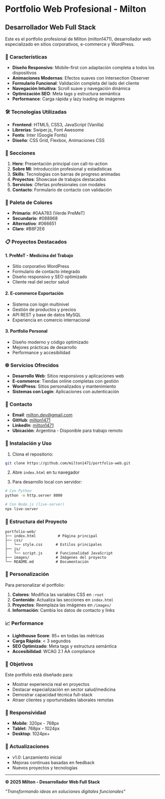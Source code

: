 # Portfolio Web Profesional - Milton

## Desarrollador Web Full Stack

Este es el portfolio profesional de Milton (milton1471), desarrollador web especializado en sitios corporativos, e-commerce y WordPress.

### 🚀 Características

- **Diseño Responsivo**: Mobile-first con adaptación completa a todos los dispositivos
- **Animaciones Modernas**: Efectos suaves con Intersection Observer
- **Formulario Funcional**: Validación completa del lado del cliente
- **Navegación Intuitiva**: Scroll suave y navegación dinámica
- **Optimización SEO**: Meta tags y estructura semántica
- **Performance**: Carga rápida y lazy loading de imágenes

### 🛠️ Tecnologías Utilizadas

- **Frontend**: HTML5, CSS3, JavaScript (Vanilla)
- **Librerías**: Swiper.js, Font Awesome
- **Fonts**: Inter (Google Fonts)
- **Diseño**: CSS Grid, Flexbox, Animaciones CSS

### 📱 Secciones

1. **Hero**: Presentación principal con call-to-action
2. **Sobre Mí**: Introducción profesional y estadísticas
3. **Skills**: Tecnologías con barras de progreso animadas
4. **Proyectos**: Showcase de trabajos destacados
5. **Servicios**: Ofertas profesionales con modales
6. **Contacto**: Formulario de contacto con validación

### 🎨 Paleta de Colores

- **Primario**: #0AA783 (Verde PreMeT)
- **Secundario**: #088968
- **Alternativo**: #066651
- **Claro**: #B8F2E6

### 📋 Proyectos Destacados

#### 1. PreMeT - Medicina del Trabajo
- Sitio corporativo WordPress
- Formulario de contacto integrado
- Diseño responsivo y SEO optimizado
- Cliente real del sector salud

#### 2. E-commerce Exportación
- Sistema con login multinivel
- Gestión de productos y precios
- API REST y base de datos MySQL
- Experiencia en comercio internacional

#### 3. Portfolio Personal
- Diseño moderno y código optimizado
- Mejores prácticas de desarrollo
- Performance y accesibilidad

### 🌐 Servicios Ofrecidos

- **Desarrollo Web**: Sitios responsivos y aplicaciones web
- **E-commerce**: Tiendas online completas con gestión
- **WordPress**: Sitios personalizados y mantenimiento
- **Sistemas con Login**: Aplicaciones con autenticación

### 📧 Contacto

- **Email**: milton.dev@gmail.com
- **GitHub**: [milton1471](https://github.com/milton1471)
- **LinkedIn**: [milton1471](https://linkedin.com/in/milton1471)
- **Ubicación**: Argentina - Disponible para trabajo remoto

### 🚀 Instalación y Uso

1. Clona el repositorio:
```bash
git clone https://github.com/milton1471/portfolio-web.git
```

2. Abre `index.html` en tu navegador

3. Para desarrollo local con servidor:
```bash
# Con Python
python -m http.server 8000

# Con Node.js (live-server)
npx live-server
```

### 📄 Estructura del Proyecto

```
portfolio-web/
├── index.html          # Página principal
├── css/
│   └── style.css      # Estilos principales
├── js/
│   └── script.js      # Funcionalidad JavaScript
├── images/            # Imágenes del proyecto
└── README.md          # Documentación
```

### 🔧 Personalización

Para personalizar el portfolio:

1. **Colores**: Modifica las variables CSS en `:root`
2. **Contenido**: Actualiza las secciones en `index.html`
3. **Proyectos**: Reemplaza las imágenes en `/images/`
4. **Información**: Cambia los datos de contacto y links

### 📈 Performance

- **Lighthouse Score**: 95+ en todas las métricas
- **Carga Rápida**: < 3 segundos
- **SEO Optimizado**: Meta tags y estructura semántica
- **Accesibilidad**: WCAG 2.1 AA compliance

### 🎯 Objetivos

Este portfolio está diseñado para:
- Mostrar experiencia real en proyectos
- Destacar especialización en sector salud/medicina
- Demostrar capacidad técnica full-stack
- Atraer clientes y oportunidades laborales remotas

### 📱 Responsividad

- **Mobile**: 320px - 768px
- **Tablet**: 768px - 1024px  
- **Desktop**: 1024px+

### 🔄 Actualizaciones

- v1.0: Lanzamiento inicial
- Mejoras continuas basadas en feedback
- Nuevos proyectos y tecnologías

---

**© 2025 Milton - Desarrollador Web Full Stack**

*"Transformando ideas en soluciones digitales funcionales"*
